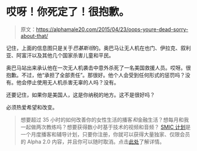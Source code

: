 # 哎呀！你死定了！很抱歉。

> 原文：<https://alphamale20.com/2015/04/23/oops-youre-dead-sorry-about-that/>

记住，上面的信息图只是关于*巴基斯坦*的。奥巴马让无人机在也门、伊拉克、叙利亚、阿富汗以及其他几个国家杀害儿童和平民。

奥巴马站出来承认他在一次无人机袭击中意外杀死了一名美国救援人员。哎呀。很抱歉。不过，他“承担了全部责任”。那很好。他个人会受到任何形式的惩罚吗？没有。他会停止使用无人机杀害无辜的人吗？没有。

还要记住，如果你是美国人，这是你纳税的地方。这不是很好吗？

必须热爱希望和改变。

> 想要超过 35 小时的如何改善你的女性生活的播客*和*金融生活？想每月和我一起做两次教练吗？想要获得数小时基于技术的视频和音频？ [SMIC 计划](https://alphamale20.kartra.com/page/vIL17)是一个月度播客和辅导计划，只要你注册，你就可以获得大量独家、仅限会员的 Alpha 2.0 内容，并且你可以随时取消。点击[此处](https://alphamale20.kartra.com/page/vIL17)了解详情。
> 
> 